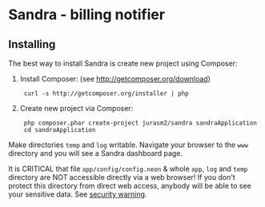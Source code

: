 Sandra - billing notifier
=========================

Installing
----------

The best way to install Sandra is create new project using Composer:

1. Install Composer: (see http://getcomposer.org/download)

		curl -s http://getcomposer.org/installer | php

2. Create new project via Composer:

		php composer.phar create-project jurasm2/sandra sandraApplication
		cd sandraApplication

Make directories `temp` and `log` writable. Navigate your browser
to the `www` directory and you will see a Sandra dashboard page.


It is CRITICAL that file `app/config/config.neon` & whole `app`, `log`
and `temp` directory are NOT accessible directly via a web browser! If you
don't protect this directory from direct web access, anybody will be able to see
your sensitive data. See [security warning](http://nette.org/security-warning).
